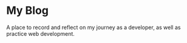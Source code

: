 # My Blog
A place to record and reflect on my journey as a developer, as well as practice web development.
